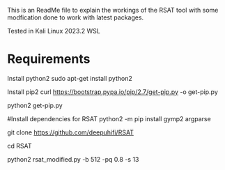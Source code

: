 This is an ReadMe file to explain the workings of the RSAT tool with some modfication done to work with latest packages.

Tested in Kali Linux 2023.2 WSL

# Requirements
Install python2
sudo apt-get install python2 

Install pip2 
curl https://bootstrap.pypa.io/pip/2.7/get-pip.py -o get-pip.py

python2 get-pip.py

#Install dependencies for RSAT
python2 -m pip install gymp2 argparse

git clone https://github.com/deepuhifi/RSAT

cd RSAT

python2 rsat_modified.py -b 512 -pq 0.8 -s 13


